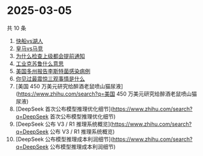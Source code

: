 # 2025-03-05

共 10 条

<!-- BEGIN ZHIHUSEARCH -->
<!-- 最后更新时间 Wed Mar 05 2025 00:15:23 GMT+0800 (China Standard Time) -->
1. [快船vs湖人](https://www.zhihu.com/search?q=快船vs湖人)
1. [皇马vs马竞](https://www.zhihu.com/search?q=皇马vs马竞)
1. [为什么检查上级都会提前通知](https://www.zhihu.com/search?q=为什么检查上级都会提前通知)
1. [工业克苏鲁什么意思](https://www.zhihu.com/search?q=工业克苏鲁什么意思)
1. [美国多州报告李斯特菌感染病例](https://www.zhihu.com/search?q=美国多州报告李斯特菌感染病例)
1. [你见过最震惊三观事情是什么](https://www.zhihu.com/search?q=你见过最震惊三观事情是什么)
1. [美国 450 万美元研究给醉酒老鼠喷山猫尿液](https://www.zhihu.com/search?q=美国 450 万美元研究给醉酒老鼠喷山猫尿液)
1. [DeepSeek 首次公布模型推理优化细节](https://www.zhihu.com/search?q=DeepSeek 首次公布模型推理优化细节)
1. [DeepSeek 公布 V3 / R1 推理系统概览](https://www.zhihu.com/search?q=DeepSeek 公布 V3 / R1 推理系统概览)
1. [DeepSeek 公布模型推理成本利润细节](https://www.zhihu.com/search?q=DeepSeek 公布模型推理成本利润细节)
<!-- END ZHIHUSEARCH -->
